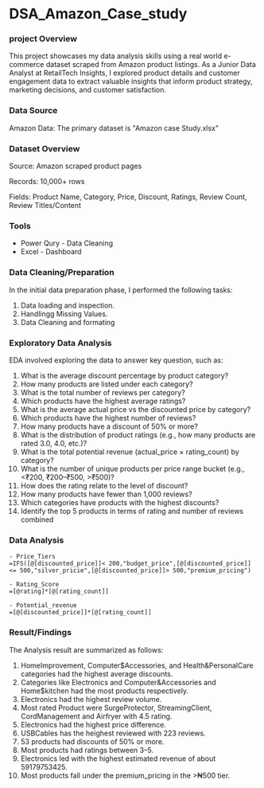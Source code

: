 # DSA_Amazon_Case_study

### project Overview
This project showcases my data analysis skills using a real world e-commerce dataset scraped from Amazon product listings. As a Junior Data Analyst at RetailTech Insights, I explored product details and customer engagement data to extract valuable insights that inform product strategy, marketing decisions, and customer satisfaction.

### Data Source
Amazon Data: The primary dataset is "Amazon case Study.xlsx"

### Dataset Overview
Source: Amazon scraped product pages

Records: 10,000+ rows

Fields: Product Name, Category, Price, Discount, Ratings, Review Count, Review Titles/Content

### Tools
- Power Qury - Data Cleaning
- Excel - Dashboard

### Data Cleaning/Preparation
In the initial data preparation phase, I performed the following tasks:
1. Data loading and inspection.
2. Handlingg Missing Values.
3. Data Cleaning and formating

### Exploratory Data  Analysis
EDA involved exploring the data to answer key question, such as:

1.	What is the average discount percentage by product category? 
2.	How many products are listed under each category? 
3.	What is the total number of reviews per category?  
4.	Which products have the highest average ratings? 
5.	What is the average actual price vs the discounted price by category? 
6.	Which products have the highest number of reviews? 
7.	How many products have a discount of 50% or more? 
8.	What is the distribution of product ratings (e.g., how many products are rated 3.0, 
4.0, etc.)? 
9.	What is the total potential revenue (actual_price × rating_count) by category? 
10.	What is the number of unique products per price range bucket (e.g., <₹200, ₹200–₹500, >₹500)? 
11.	How does the rating relate to the level of discount? 
12.	How many products have fewer than 1,000 reviews? 
13.	Which categories have products with the highest discounts? 
14.	Identify the top 5 products in terms of rating and number of reviews combined

### Data Analysis
```Excel
- Price_Tiers
=IFS([@[discounted_price]]< 200,"budget_price",[@[discounted_price]] <= 500,"silver_pricie",[@[discounted_price]]> 500,"premium_pricing")

- Rating_Score
=[@rating]*[@[rating_count]]

- Potential_revenue
=[@[discounted_price]]*[@[rating_count]]
```

### Result/Findings
The Analysis result are summarized as follows:
1. HomeImprovement, Computer$Accessories, and Health&PersonalCare categories had the highest average discounts.
2. Categories like Electronics and Computer&Accessories and Home$kitchen had the most products respectively.
3. Electronics had the highest review volume.
4. Most rated Product were SurgeProtector, StreamingClient, CordManagement and Airfryer with 4.5 rating.
5. Electronics had the highest price difference.
6. USBCables has the heighest reviewed with 223 reviews.
7. 53 products had discounts of 50% or more.
8. Most products had ratings between 3–5.
9. Electronics led with the highest estimated revenue of about 59179753425.
10. Most products fall under the premium_pricing in the >₦500 tier.



  
